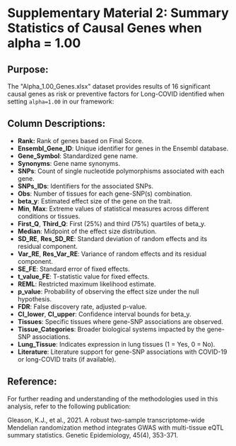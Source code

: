 # Supplementary Material 2: Summary Statistics of Causal Genes when alpha = 1.00

## Purpose:

The "Alpha_1.00_Genes.xlsx" dataset provides results of 16 significant causal genes as risk or preventive factors for Long-COVID identified when setting `alpha=1.00` in our framework:

## Column Descriptions:

- **Rank:** Rank of genes based on Final Score.
- **Ensembl_Gene_ID**: Unique identifier for genes in the Ensembl database.
- **Gene_Symbol**: Standardized gene name.
- **Synonyms**: Gene name synonyms.
- **SNPs**: Count of single nucleotide polymorphisms associated with each gene.
- **SNPs_IDs**: Identifiers for the associated SNPs.
- **Obs**: Number of tissues for each gene-SNP(s) combination.
- **beta_y**: Estimated effect size of the gene on the trait.
- **Min**, **Max**: Extreme values of statistical measures across different conditions or tissues.
- **First_Q**, **Third_Q**: First (25%) and third (75%) quartiles of beta_y.
- **Median**: Midpoint of the effect size distribution.
- **SD_RE**, **Res_SD_RE**: Standard deviation of random effects and its residual component.
- **Var_RE**, **Res_Var_RE**: Variance of random effects and its residual component.
- **SE_FE**: Standard error of fixed effects.
- **t_value_FE**: T-statistic value for fixed effects.
- **REML**: Restricted maximum likelihood estimate.
- **p_value**: Probability of observing the effect size under the null hypothesis.
- **FDR**: False discovery rate, adjusted p-value.
- **CI_lower**, **CI_upper**: Confidence interval bounds for beta_y.
- **Tissues**: Specific tissues where gene-SNP associations are observed.
- **Tissue_Categories**: Broader biological systems impacted by the gene-SNP associations.
- **Lung_Tissue**: Indicates expression in lung tissues (1 = Yes, 0 = No).
- **Literature**: Literature support for gene-SNP associations with COVID-19 or long-COVID traits (if available).

## Reference:

For further reading and understanding of the methodologies used in this analysis, refer to the following publication:

Gleason, K.J., et al., 2021. A robust two-sample transcriptome-wide Mendelian randomization method integrates GWAS with multi-tissue eQTL summary statistics. Genetic Epidemiology, 45(4), 353-371.